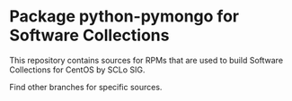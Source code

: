 # Package python-pymongo for Software Collections

This repository contains sources for RPMs that are used
to build Software Collections for CentOS by SCLo SIG.

Find other branches for specific sources.
